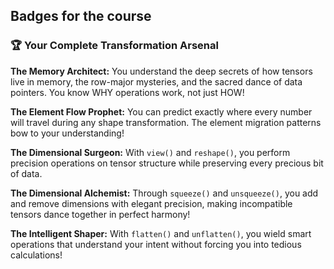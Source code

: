 

## Badges for the course


### 🏆 **Your Complete Transformation Arsenal**

**The Memory Architect:** You understand the deep secrets of how tensors live in memory, the row-major mysteries, and the sacred dance of data pointers. You know WHY operations work, not just HOW!

**The Element Flow Prophet:** You can predict exactly where every number will travel during any shape transformation. The element migration patterns bow to your understanding!

**The Dimensional Surgeon:** With `view()` and `reshape()`, you perform precision operations on tensor structure while preserving every precious bit of data.

**The Dimensional Alchemist:** Through `squeeze()` and `unsqueeze()`, you add and remove dimensions with elegant precision, making incompatible tensors dance together in perfect harmony!

**The Intelligent Shaper:** With `flatten()` and `unflatten()`, you wield smart operations that understand your intent without forcing you into tedious calculations!
